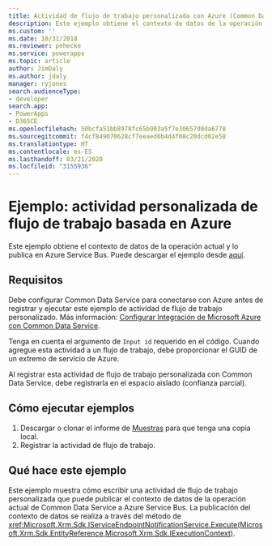 ```yaml
---
title: Actividad de flujo de trabajo personalizada con Azure (Common Data Service) | Microsoft Docs
description: Este ejemplo obtiene el contexto de datos de la operación de Common Data Service actual y lo publica en el Azure Service Bus.
ms.custom: ''
ms.date: 10/31/2018
ms.reviewer: pehecke
ms.service: powerapps
ms.topic: article
author: JimDaly
ms.author: jdaly
manager: ryjones
search.audienceType:
- developer
search.app:
- PowerApps
- D365CE
ms.openlocfilehash: 50bcfa51bb8978fc65b903a5f7e30657d0da6778
ms.sourcegitcommit: f4cf849070628cf7eeaed6b4d4f08c20dcd02e58
ms.translationtype: HT
ms.contentlocale: es-ES
ms.lasthandoff: 03/21/2020
ms.locfileid: "3155936"
---
```

# <a name="sample-azure-aware-custom-workflow-activity"></a>Ejemplo: actividad personalizada de flujo de trabajo basada en Azure

<!-- https://docs.microsoft.com/dynamics365/customer-engagement/developer/sample-azure-aware-custom-workflow-activity -->

Este ejemplo obtiene el contexto de datos de la operación actual y lo publica en Azure Service Bus. Puede descargar el ejemplo desde [aquí](https://github.com/Microsoft/PowerApps-Samples/tree/master/cds/orgsvc/C%23/Azurecustomworkflowactivity).

## <a name="requirements"></a>Requisitos

Debe configurar Common Data Service para conectarse con Azure antes de registrar y ejecutar este ejemplo de actividad de flujo de trabajo personalizado. Más información: [Configurar Integración de Microsoft Azure con Common Data Service](../../configure-azure-integration.md).

Tenga en cuenta el argumento de `Input id` requerido en el código. Cuando agregue esta actividad a un flujo de trabajo, debe proporcionar el GUID de un extremo de servicio de Azure.

Al registrar esta actividad de flujo de trabajo personalizada con Common Data Service, debe registrarla en el espacio aislado (confianza parcial).

## <a name="how-to-run-samples"></a>Cómo ejecutar ejemplos

1. Descargar o clonar el informe de [Muestras](https://github.com/Microsoft/PowerApps-Samples) para que tenga una copia local.
2. Registrar la actividad de flujo de trabajo.

## <a name="what-this-sample-does"></a>Qué hace este ejemplo

Este ejemplo muestra cómo escribir una actividad de flujo de trabajo personalizada que puede publicar el contexto de datos de la operación actual de Common Data Service a Azure Service Bus. La publicación del contexto de datos se realiza a través del método de <xref:Microsoft.Xrm.Sdk.IServiceEndpointNotificationService.Execute(Microsoft.Xrm.Sdk.EntityReference,Microsoft.Xrm.Sdk.IExecutionContext)>.
